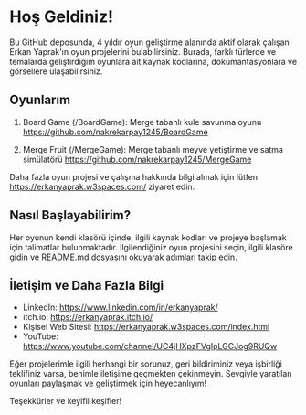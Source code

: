 # Hoş Geldiniz!

Bu GitHub deposunda, 4 yıldır oyun geliştirme alanında aktif olarak çalışan Erkan Yaprak'ın oyun projelerini bulabilirsiniz. Burada, farklı türlerde ve temalarda geliştirdiğim oyunlara ait kaynak kodlarına, dokümantasyonlara ve görsellere ulaşabilirsiniz.

## Oyunlarım

1. Board Game (/BoardGame): Merge tabanlı kule savunma oyunu
https://github.com/nakrekarpay1245/BoardGame

2. Merge Fruit (/MergeGame): Merge tabanlı meyve yetiştirme ve satma simülatörü
https://github.com/nakrekarpay1245/MergeGame

Daha fazla oyun projesi ve çalışma hakkında bilgi almak için lütfen https://erkanyaprak.w3spaces.com/ ziyaret edin.

## Nasıl Başlayabilirim?

Her oyunun kendi klasörü içinde, ilgili kaynak kodları ve projeye başlamak için talimatlar bulunmaktadır. İlgilendiğiniz oyun projesini seçin, ilgili klasöre gidin ve README.md dosyasını okuyarak adımları takip edin.

## İletişim ve Daha Fazla Bilgi

- LinkedIn: https://www.linkedin.com/in/erkanyaprak/
- itch.io: https://erkanyaprak.itch.io/
- Kişisel Web Sitesi: https://erkanyaprak.w3spaces.com/index.html
- YouTube: https://www.youtube.com/channel/UC4jHXpzFVgIpLGCJog9RUQw

Eğer projelerimle ilgili herhangi bir sorunuz, geri bildiriminiz veya işbirliği teklifiniz varsa, benimle iletişime geçmekten çekinmeyin. Sevgiyle yaratılan oyunları paylaşmak ve geliştirmek için heyecanlıyım!

Teşekkürler ve keyifli keşifler!
